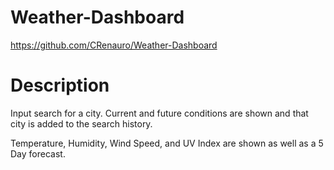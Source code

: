 # Weather-Dashboard

https://github.com/CRenauro/Weather-Dashboard

# Description

Input search for a city. Current and future conditions are shown and that city is added to the search history.

Temperature, Humidity, Wind Speed, and UV Index are shown as well as a 5 Day forecast.

